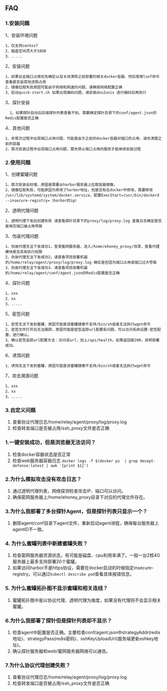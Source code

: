 ## FAQ
### 1.安装问题
1、安装环境问题
   ```
   1、仅支持centos7
   2、磁盘空间须大于10GB
   3、.....
   ```
2、安装问题
   ```
   1、如果出去端口占用优先确定以及关闭清除之前部署的相关docker容器、然后使用lsof命令查看是否由其他进程占用
   2、镜像拉取失败原因可能由于网络和网速的问题、请确保网络配置正确
   3、启动quick-start.sh 如果出现编码问题，请安装dos2unix 进行编码后再执行
   ```
3、探针安装
 ```
   1、如果探针启动后后端探针列表查看不到，需要确定探针目录下的conf/agent.json的Redis配置是否正确
   ```
4、其他问题
   ```
   1、非首次过程中出现端口占用问题，可能是由于之前的docker容器对端口的占用，请先清楚之前的容器
   2、首次安装过程中出现端口占用问题，需先停止端口占用的服务才能继续安装过程
   ```

### 2.使用问题
1、创建蜜罐问题
   ```
   1、首次安装会较慢，原因是需要从harbor服务器上拉取容器镜像。
   2、镜像拉取失败，可能原因为修改了harbor地址，但是没有在docker中修改，需要修改 /usr/lib/systemd/system/docker.service，配置ExecStart=/usr/bin/dockerd --insecure-registry=（harbor的ip）
   ```

2、透明代理问题
   ```
   1、透明代理下发后创建失败 请查看探针目录下的proxy/log/proxy.log 查看日志确定是否是用完端口被占用导致

   ```
3、伪装代理问题
   ```
   1、伪装代理无法下发成功1，登录蜜网服务器，进入/home/ehoney_proxy/目录，查看代理模块是否具有执行权限
   2、伪装代理无法下发成功2，请查看项目部署机器的/home/relay/agent/proxy/log/proxy.log 确实是否因为端口占用或端口过大导致
   3、伪装代理无法下发成功3，请查看项目部署机器的/home/relay/agent/conf/agent.json的Redis配置是否正确
   ```
4、探针问题
   ```
   1、xxx
   2、xx
   3、.....
   ```
5、密签问题
   ```
   1、密签无法下发到蜜罐，原因可能是该蜜罐镜像不支持/bin/sh或者无法执行wget命令
   2、密签文件打开后无法跟踪，原因可能是密签追踪url配置有问题，可以访问系统设置-密签配置，进行确认。
   3、确认密签追踪url配置方法：访问该url，加上/api/health，如果返回是200，说明部署成功。
   ```
6、诱饵问题
   ```
   1、诱饵无法下发到蜜罐，原因可能是该蜜罐镜像不支持/bin/sh或者无法执行wget命令
   ```
7、攻击溯源问题
   ```
   1、xxx
   2、xx
   3、.....
   ```
### 3.自定义问题


1. 查看协议代理日志/home/relay/agent/proxy/log/proxy.log
2. 检查转发端口是否被占用/ssh_proxy文件是否正确

### 1.一键安装成功，但是浏览器无法访问？
1. 检查docker容器状态是否正常
2. 检查web服务器容器日志
```docker logs -f $(docker ps  | grep decept-defense:latest | awk '{print $1}')```

### 2.为什么模拟攻击没有攻击日志？
1. 通过透明代理列表，网络探测检查攻击IP、端口可以访问。
2. 确保密网服务器上/home/ehoney_proxy目录下对应的代理文件存在。

### 3.为什么我部署了多台探针Agent，但是探针列表只显示一个？
1. 删除agent/conf目录下agent文件，重新启动agent进程，确保每台服务器上agentID不一致。

### 4. 为什么蜜罐列表中新建蜜罐失败？
1. 检查密网服务器资源状态，有可能是磁盘、cpu利用率满了。一般一台2核4G服务器上最多支持部署20个蜜罐。
2. 如果访问harbor不是https协议，需要在docker启动的时候指定insecure-registry。可以通过```kubectl describe pod```查看具体报错信息。

### 5. 为什么蜜罐拓扑图不显示蜜罐和相关连线？
1. 蜜罐拓扑图中是以协议代理、透明代理为维度，如果没有代理则不会显示相关蜜罐。

### 6.为什么我部署了探针但是探针列表却不显示？
1. 检查agent中配置是否正确。主要检查conf/agent.json中strategyAddr(redis地址)、strategyPass(redis密码)、sshKeyUploadUrl(服务端更新sshkey地址)。
2. 确认探针服务器和web/蜜网服务器网络可以通信。

### 7.为什么协议代理创建失败？
1. 查看协议代理日志/home/relay/agent/proxy/log/proxy.log
2. 检查转发端口是否被占用/ssh_proxy文件是否正确

